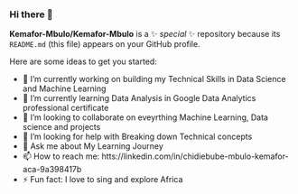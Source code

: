 ### Hi there 👋

**Kemafor-Mbulo/Kemafor-Mbulo** is a ✨ _special_ ✨ repository because its `README.md` (this file) appears on your GitHub profile.

Here are some ideas to get you started:

- 🔭 I’m currently working on building my Technical Skills in Data Science and Machine Learning
- 🌱 I’m currently learning Data Analysis in Google Data Analytics professional certificate
- 👯 I’m looking to collaborate on eveyrthing Machine Learning, Data science and projects
- 🤔 I’m looking for help with Breaking down Technical concepts
- 💬 Ask me about My Learning Journey
- 📫 How to reach me: htts://linkedin.com/in/chidiebube-mbulo-kemafor-aca-9a398417b
- ⚡ Fun fact: I love to sing and explore Africa
